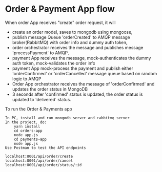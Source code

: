 # Order & Payment App flow

When order App receives "create" order request, it will 
- create an order model, saves to mongodb using mongoose,
- publish message Queue 'orderCreated' to AMQP message broker(RabbitMQ) with order info and dummy auth token,
- order orchestrator receives the message and publishes message 'processPayment' to AMQP,
- payment App receives the message, mock-authenticates the dummy auth token, mock-validates the order info
- payment App mock-process the payment and publish either 'orderConfirmed' or 'orderCancelled' message queue based on random logic to AMQP
- Order App orchestrator receives the message of 'orderConfirmed' and updates the order status in MongoDB
- 3 seconds after 'confirmed' status is updated, the order status is updated to 'delivered' status.

To run the Order & Payments app

    In PC, install and run mongodb server and rabbitmq server
    In the project, do:
        yarn install
        cd orders-app
        node app.js
        cd payments-app
        node app.js
    Use Postman to test the API endpoints

    localhost:8001/api/order/create
    localhost:8001/api/order/cancel
    localhost:8001/api/order/status/:id

